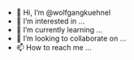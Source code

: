 - 👋 Hi, I’m @wolfgangkuehnel
- 👀 I’m interested in ...
- 🌱 I’m currently learning ...
- 💞️ I’m looking to collaborate on ...
- 📫 How to reach me ...

<!---
wolfgangkuehnel/wolfgangkuehnel is a ✨ special ✨ repository because its `README.md` (this file) appears on your GitHub profile.
You can click the Preview link to take a look at your changes.
--->
